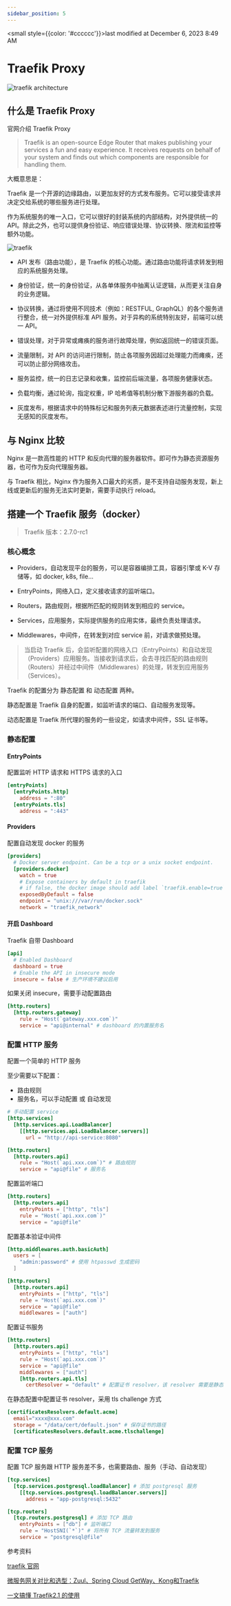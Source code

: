 ```yaml
---
sidebar_position: 5
---
```

    
<small style={{color: '#cccccc'}}>last modified at December 6, 2023 8:49 AM</small>
# Traefik Proxy

![traefik architecture](./assets/traefik-architecture.png)

## 什么是 Traefik Proxy

官网介绍 Traefik Proxy

> Traefik is an open-source Edge Router that makes publishing your services a fun and easy experience. It receives requests on behalf of your system and finds out which components are responsible for handling them.

大概意思是：

Traefik 是一个开源的边缘路由，以更加友好的方式发布服务。它可以接受请求并决定交给系统的哪些服务进行处理。

作为系统服务的唯一入口，它可以很好的封装系统的内部结构，对外提供统一的 API。除此之外，也可以提供身份验证、响应错误处理、协议转换、限流和监控等额外功能。

![traefik](./assets/traefik.png)

- API 发布（路由功能），是 Traefik 的核心功能。通过路由功能将请求转发到相应的系统服务处理。

- 身份验证，统一的身份验证，从各单体服务中抽离认证逻辑，从而更关注自身的业务逻辑。

- 协议转换，通过将使用不同技术（例如：RESTFUL, GraphQL）的各个服务进行整合，统一对外提供标准 API 服务。对于异构的系统特别友好，前端可以统一 API。

- 错误处理，对于异常或瘫痪的服务进行故障处理，例如返回统一的错误页面。

- 流量限制，对 API 的访问进行限制，防止各项服务因超过处理能力而瘫痪，还可以防止部分网络攻击。

- 服务监控，统一的日志记录和收集，监控前后端流量，各项服务健康状态。

- 负载均衡，通过轮询，指定权重，IP 哈希值等机制分散下游服务器的负载。

- 灰度发布，根据请求中的特殊标记和服务列表元数据表述进行流量控制，实现无感知的灰度发布。

## 与 Nginx 比较

Nginx 是一款高性能的 HTTP 和反向代理的服务器软件。即可作为静态资源服务器，也可作为反向代理服务器。

与 Traefik 相比，Nginx 作为服务入口最大的劣质，是不支持自动服务发现，新上线或更新后的服务无法实时更新，需要手动执行 reload。

## 搭建一个 Traefik 服务（docker）

> Traefik 版本：2.7.0-rc1

### 核心概念

- Providers，自动发现平台的服务，可以是容器编排工具，容器引擎或 K-V 存储等，如 docker, k8s, file...

- EntryPoints，网络入口，定义接收请求的监听端口。

- Routers，路由规则，根据所匹配的规则转发到相应的 service。

- Services，应用服务，实际提供服务的应用实体，最终负责处理请求。

- Middlewares，中间件，在转发到对应 service 前，对请求做预处理。

> 当启动 Traefik 后，会监听配置的网络入口（EntryPoints）和自动发现（Providers）应用服务。当接收到请求后，会去寻找匹配的路由规则（Routers）并经过中间件（Middlewares）的处理，转发到应用服务（Services）。

Traefik 的配置分为 静态配置 和 动态配置 两种。

静态配置是 Traefik 自身的配置，如监听请求的端口、自动服务发现等。

动态配置是 Traefik 所代理的服务的一些设定，如请求中间件，SSL 证书等。

### 静态配置

#### EntryPoints

配置监听 HTTP 请求和 HTTPS 请求的入口

```toml
[entryPoints]
  [entryPoints.http]
    address = ":80"
  [entryPoints.tls]
    address = ":443"
```

#### Providers

配置自动发现 docker 的服务

```toml
[providers]
  # Docker server endpoint. Can be a tcp or a unix socket endpoint.
  [providers.docker]
    watch = true
    # Expose containers by default in traefik
    # if false, the docker image should add label `traefik.enable=true` to be found
    exposedByDefault = false
    endpoint = "unix:///var/run/docker.sock"
    network = "traefik_network"
```

#### 开启 Dashboard

Traefik 自带 Dashboard

```toml
[api]
  # Enabled Dashboard
  dashboard = true
  # Enable the API in insecure mode
  insecure = false # 生产环境不建议启用
```

如果关闭 insecure，需要手动配置路由

```toml
[http.routers]
  [http.routers.gateway]
    rule = "Host(`gateway.xxx.com`)"
    service = "api@internal" # dashboard 的内置服务名
```

### 配置 HTTP 服务

配置一个简单的 HTTP 服务

至少需要以下配置：

- 路由规则
- 服务名，可以手动配置 或 自动发现

```toml
# 手动配置 service
[http.services]
  [http.services.api.LoadBalancer]
    [[http.services.api.LoadBalancer.servers]]
      url = "http://api-service:8080"

[http.routers]
  [http.routers.api]
    rule = "Host(`api.xxx.com`)" # 路由规则
    service = "api@file" # 服务名 
```

配置监听端口

```toml
[http.routers]
  [http.routers.api]
    entryPoints = ["http", "tls"]
    rule = "Host(`api.xxx.com`)"
    service = "api@file"
```

配置基本验证中间件

```toml
[http.middlewares.auth.basicAuth]
  users = [
    "admin:password" # 使用 htpasswd 生成密码
  ]

[http.routers]
  [http.routers.api]
    entryPoints = ["http", "tls"]
    rule = "Host(`api.xxx.com`)"
    service = "api@file"
    middlewares = ["auth"]
```

配置证书服务

```toml
[http.routers]
  [http.routers.api]
    entryPoints = ["http", "tls"]
    rule = "Host(`api.xxx.com`)"
    service = "api@file"
    middlewares = ["auth"]
    [http.routers.api.tls]
      certResolver = "default" # 配置证书 resolver，该 resolver 需要是静态配置中已配置
```

在静态配置中配置证书 resolver，采用 tls challenge 方式

```toml
[certificatesResolvers.default.acme]
  email="xxxx@xxx.com"
  storage = "/data/cert/default.json" # 保存证书的路径
  [certificatesResolvers.default.acme.tlschallenge]
```

### 配置 TCP 服务

配置 TCP 服务跟 HTTP 服务差不多，也需要路由、服务（手动、自动发现）

```toml
[tcp.services]
  [tcp.services.postgresql.loadBalancer] # 添加 postgresql 服务
    [[tcp.services.postgresql.loadBalancer.servers]]
      address = "app-postgresql:5432"

[tcp.routers]
  [tcp.routers.postgresql] # 添加 TCP 路由
    entryPoints = ["db"] # 监听端口
    rule = "HostSNI(`*`)" # 将所有 TCP 流量转发到服务
    service = "postgresql@file"
```

参考资料

[traefik 官网](https://doc.traefik.io/traefik/)

[微服务网关对比和选型：Zuul、Spring Cloud GetWay、Kong和Traefik](https://juejin.cn/post/7063244165538119710)

[一文搞懂 Traefik2.1 的使用](https://www.qikqiak.com/post/traefik-2.1-101/)

      